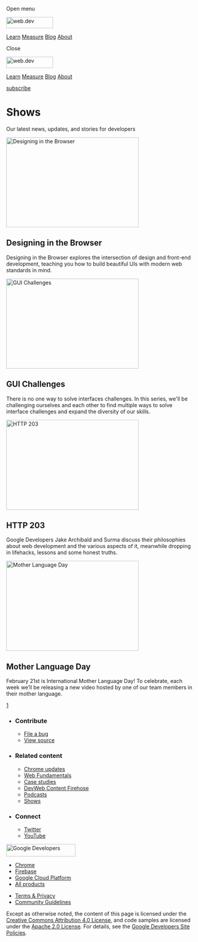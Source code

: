 <span class="w-tooltip w-tooltip--left">Open menu</span>

<a href="/" class="gc-analytics-event header-default__logo-link"><img src="/images/lockup.svg" alt="web.dev" class="header-default__logo" width="125" height="30" /></a>

<a href="/learn/" class="gc-analytics-event header-default__link">Learn</a> <a href="/measure/" class="gc-analytics-event header-default__link">Measure</a> <a href="/blog/" class="gc-analytics-event header-default__link">Blog</a> <a href="/about/" class="gc-analytics-event header-default__link">About</a>

<span class="w-tooltip">Close</span>

<a href="/" class="gc-analytics-event"><img src="/images/lockup.svg" alt="web.dev" class="drawer-default__logo" width="125" height="30" /></a>

<a href="/learn/" class="gc-analytics-event drawer-default__link">Learn</a> <a href="/measure/" class="gc-analytics-event drawer-default__link">Measure</a> <a href="/blog/" class="gc-analytics-event drawer-default__link">Blog</a> <a href="/about/" class="gc-analytics-event drawer-default__link">About</a>

<a href="/newsletter/" class="gc-analytics-event w-actions__fab w-actions__fab--subscribe"><span>subscribe</span></a>

Shows
=====

Our latest news, updates, and stories for developers

<a href="/shows/designing-in-the-browser/" class="w-card-base__link"><img src="https://web-dev.imgix.net/image/youtube/_ZdZh-ESOHY.jpg?auto=format&amp;fit=center&amp;h=240&amp;w=354" alt="Designing in the Browser" class="shows-card" sizes="(min-width: 354px) 354px, calc(100vw - 48px)" srcset="https://web-dev.imgix.net/image/youtube/_ZdZh-ESOHY.jpg?fit=center&amp;h=240&amp;w=354&amp;auto=format&amp;dpr=1&amp;q=75, https://web-dev.imgix.net/image/youtube/_ZdZh-ESOHY.jpg?fit=center&amp;h=240&amp;w=354&amp;auto=format&amp;dpr=2&amp;q=50 2x, https://web-dev.imgix.net/image/youtube/_ZdZh-ESOHY.jpg?fit=center&amp;h=240&amp;w=354&amp;auto=format&amp;dpr=3&amp;q=35 3x, https://web-dev.imgix.net/image/youtube/_ZdZh-ESOHY.jpg?fit=center&amp;h=240&amp;w=354&amp;auto=format&amp;dpr=4&amp;q=23 4x, https://web-dev.imgix.net/image/youtube/_ZdZh-ESOHY.jpg?fit=center&amp;h=240&amp;w=354&amp;auto=format&amp;dpr=5&amp;q=20 5x" width="354" height="240" /></a>

<a href="/shows/designing-in-the-browser/" class="w-card-base__link"></a>

Designing in the Browser
------------------------

<a href="/shows/designing-in-the-browser/" class="w-card-base__link"></a>

Designing in the Browser explores the intersection of design and front-end development, teaching you how to build beautiful UIs with modern web standards in mind.

<a href="/shows/gui-challenges/" class="w-card-base__link"><img src="https://web-dev.imgix.net/image/youtube/kHL3gxAlvK8.jpg?auto=format&amp;fit=center&amp;h=240&amp;w=354" alt="GUI Challenges" class="shows-card" sizes="(min-width: 354px) 354px, calc(100vw - 48px)" srcset="https://web-dev.imgix.net/image/youtube/kHL3gxAlvK8.jpg?fit=center&amp;h=240&amp;w=354&amp;auto=format&amp;dpr=1&amp;q=75, https://web-dev.imgix.net/image/youtube/kHL3gxAlvK8.jpg?fit=center&amp;h=240&amp;w=354&amp;auto=format&amp;dpr=2&amp;q=50 2x, https://web-dev.imgix.net/image/youtube/kHL3gxAlvK8.jpg?fit=center&amp;h=240&amp;w=354&amp;auto=format&amp;dpr=3&amp;q=35 3x, https://web-dev.imgix.net/image/youtube/kHL3gxAlvK8.jpg?fit=center&amp;h=240&amp;w=354&amp;auto=format&amp;dpr=4&amp;q=23 4x, https://web-dev.imgix.net/image/youtube/kHL3gxAlvK8.jpg?fit=center&amp;h=240&amp;w=354&amp;auto=format&amp;dpr=5&amp;q=20 5x" width="354" height="240" /></a>

<a href="/shows/gui-challenges/" class="w-card-base__link"></a>

GUI Challenges
--------------

<a href="/shows/gui-challenges/" class="w-card-base__link"></a>

There is no one way to solve interfaces challenges. In this series, we'll be challenging ourselves and each other to find multiple ways to solve interface challenges and expand the diversity of our skills.

<a href="/shows/http-203/" class="w-card-base__link"><img src="https://web-dev.imgix.net/image/youtube/YDU_3WdfkxA.jpg?auto=format&amp;fit=center&amp;h=240&amp;w=354" alt="HTTP 203" class="shows-card" sizes="(min-width: 354px) 354px, calc(100vw - 48px)" srcset="https://web-dev.imgix.net/image/youtube/YDU_3WdfkxA.jpg?fit=center&amp;h=240&amp;w=354&amp;auto=format&amp;dpr=1&amp;q=75, https://web-dev.imgix.net/image/youtube/YDU_3WdfkxA.jpg?fit=center&amp;h=240&amp;w=354&amp;auto=format&amp;dpr=2&amp;q=50 2x, https://web-dev.imgix.net/image/youtube/YDU_3WdfkxA.jpg?fit=center&amp;h=240&amp;w=354&amp;auto=format&amp;dpr=3&amp;q=35 3x, https://web-dev.imgix.net/image/youtube/YDU_3WdfkxA.jpg?fit=center&amp;h=240&amp;w=354&amp;auto=format&amp;dpr=4&amp;q=23 4x, https://web-dev.imgix.net/image/youtube/YDU_3WdfkxA.jpg?fit=center&amp;h=240&amp;w=354&amp;auto=format&amp;dpr=5&amp;q=20 5x" width="354" height="240" /></a>

<a href="/shows/http-203/" class="w-card-base__link"></a>

HTTP 203
--------

<a href="/shows/http-203/" class="w-card-base__link"></a>

Google Developers Jake Archibald and Surma discuss their philosophies about web development and the various aspects of it, meanwhile dropping in lifehacks, lessons and some honest truths.

<a href="/shows/mother-language-day/" class="w-card-base__link"><img src="https://web-dev.imgix.net/image/youtube/9LZRcNp9uxk.jpg?auto=format&amp;fit=center&amp;h=240&amp;w=354" alt="Mother Language Day" class="shows-card" sizes="(min-width: 354px) 354px, calc(100vw - 48px)" srcset="https://web-dev.imgix.net/image/youtube/9LZRcNp9uxk.jpg?fit=center&amp;h=240&amp;w=354&amp;auto=format&amp;dpr=1&amp;q=75, https://web-dev.imgix.net/image/youtube/9LZRcNp9uxk.jpg?fit=center&amp;h=240&amp;w=354&amp;auto=format&amp;dpr=2&amp;q=50 2x, https://web-dev.imgix.net/image/youtube/9LZRcNp9uxk.jpg?fit=center&amp;h=240&amp;w=354&amp;auto=format&amp;dpr=3&amp;q=35 3x, https://web-dev.imgix.net/image/youtube/9LZRcNp9uxk.jpg?fit=center&amp;h=240&amp;w=354&amp;auto=format&amp;dpr=4&amp;q=23 4x, https://web-dev.imgix.net/image/youtube/9LZRcNp9uxk.jpg?fit=center&amp;h=240&amp;w=354&amp;auto=format&amp;dpr=5&amp;q=20 5x" width="354" height="240" /></a>

<a href="/shows/mother-language-day/" class="w-card-base__link"></a>

Mother Language Day
-------------------

<a href="/shows/mother-language-day/" class="w-card-base__link"></a>

February 21st is International Mother Language Day! To celebrate, each week we’ll be releasing a new video hosted by one of our team members in their mother language.

<a href="/shows/" class="w-pagination__link w-pagination__link--active">1</a>

-   ### Contribute

    -   <a href="https://github.com/GoogleChrome/web.dev/issues/new?assignees=&amp;labels=bug&amp;template=bug_report.md&amp;title=" class="w-footer__linkbox-link">File a bug</a>
    -   <a href="https://github.com/googlechrome/web.dev" class="w-footer__linkbox-link">View source</a>

-   ### Related content

    -   <a href="https://blog.chromium.org/" class="w-footer__linkbox-link">Chrome updates</a>
    -   <a href="https://developers.google.com/web/" class="w-footer__linkbox-link">Web Fundamentals</a>
    -   <a href="https://developers.google.com/web/showcase/" class="w-footer__linkbox-link">Case studies</a>
    -   <a href="https://devwebfeed.appspot.com/" class="w-footer__linkbox-link">DevWeb Content Firehose</a>
    -   <a href="/podcasts/" class="w-footer__linkbox-link">Podcasts</a>
    -   <a href="/shows/" class="w-footer__linkbox-link">Shows</a>

-   ### Connect

    -   <a href="https://www.twitter.com/ChromiumDev" class="w-footer__linkbox-link">Twitter</a>
    -   <a href="https://www.youtube.com/user/ChromeDevelopers" class="w-footer__linkbox-link">YouTube</a>

<a href="https://developers.google.com/" class="w-footer__utility-logo-link"><img src="/images/lockup-color.png" alt="Google Developers" class="w-footer__utility-logo" width="185" height="33" /></a>

-   <a href="https://developer.chrome.com/" class="w-footer__utility-link">Chrome</a>
-   <a href="https://firebase.google.com/" class="w-footer__utility-link">Firebase</a>
-   <a href="https://cloud.google.com/" class="w-footer__utility-link">Google Cloud Platform</a>
-   <a href="https://developers.google.com/products" class="w-footer__utility-link">All products</a>

<!-- -->

-   <a href="https://policies.google.com/" class="w-footer__utility-link">Terms &amp; Privacy</a>
-   <a href="/community-guidelines/" class="w-footer__utility-link">Community Guidelines</a>

Except as otherwise noted, the content of this page is licensed under the [Creative Commons Attribution 4.0 License](https://creativecommons.org/licenses/by/4.0/), and code samples are licensed under the [Apache 2.0 License](https://www.apache.org/licenses/LICENSE-2.0). For details, see the [Google Developers Site Policies](https://developers.google.com/terms/site-policies).
